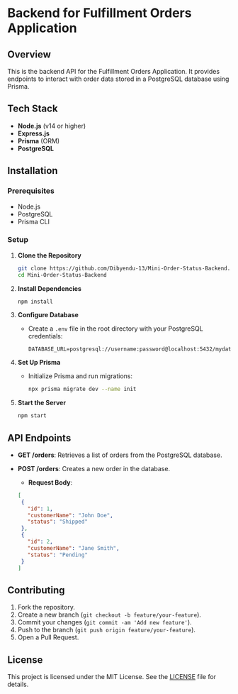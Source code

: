 # Backend for Fulfillment Orders Application

## Overview
This is the backend API for the Fulfillment Orders Application. It provides endpoints to interact with order data stored in a PostgreSQL database using Prisma.

## Tech Stack
- **Node.js** (v14 or higher)
- **Express.js**
- **Prisma** (ORM)
- **PostgreSQL**

## Installation

### Prerequisites
- Node.js
- PostgreSQL
- Prisma CLI

### Setup

1. **Clone the Repository**
    ```bash
    git clone https://github.com/Dibyendu-13/Mini-Order-Status-Backend.git
    cd Mini-Order-Status-Backend
    ```

2. **Install Dependencies**
    ```bash
    npm install
    ```

3. **Configure Database**
    - Create a `.env` file in the root directory with your PostgreSQL credentials:
      ```plaintext
      DATABASE_URL=postgresql://username:password@localhost:5432/mydatabase
      ```

4. **Set Up Prisma**
    - Initialize Prisma and run migrations:
      ```bash
      npx prisma migrate dev --name init
      ```

5. **Start the Server**
    ```bash
    npm start
    ```

## API Endpoints

- **GET /orders**: Retrieves a list of orders from the PostgreSQL database.

- **POST /orders**: Creates a new order in the database.
  - **Request Body**:

   ```json
  [
    {
      "id": 1,
      "customerName": "John Doe",
      "status": "Shipped"
    },
    {
      "id": 2,
      "customerName": "Jane Smith",
      "status": "Pending"
    }
  ]
    ```

## Contributing

1. Fork the repository.
2. Create a new branch (`git checkout -b feature/your-feature`).
3. Commit your changes (`git commit -am 'Add new feature'`).
4. Push to the branch (`git push origin feature/your-feature`).
5. Open a Pull Request.

## License
This project is licensed under the MIT License. See the [LICENSE](LICENSE) file for details.
